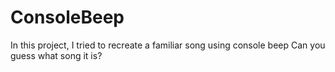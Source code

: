 # ConsoleBeep
In this project, I tried to recreate a familiar song using console beep Can you guess what song it is?
